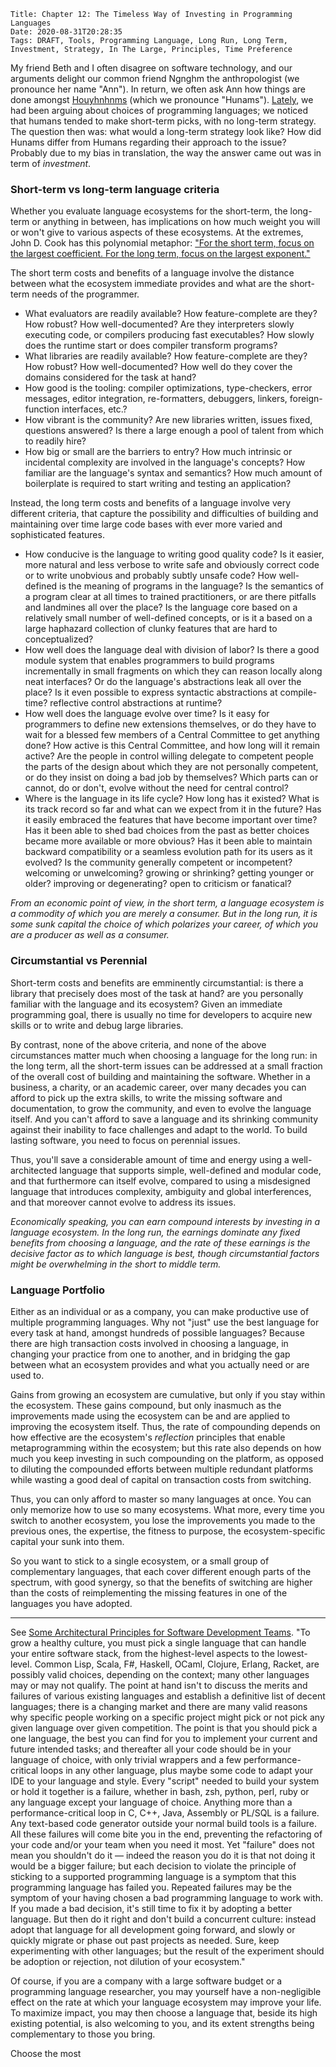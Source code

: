     Title: Chapter 12: The Timeless Way of Investing in Programming Languages
    Date: 2020-08-31T20:28:35
    Tags: DRAFT, Tools, Programming Language, Long Run, Long Term, Investment, Strategy, In The Large, Principles, Time Preference

My friend Beth and I often disagree on software technology,
and our arguments delight our common friend Ngnghm the anthropologist
(we pronounce her name "Ann").
In return, we often ask Ann how things are done amongst
[Houyhnhnms](http://ngnghm.github.io/blog/2015/08/02/chapter-1-the-way-houyhnhnms-compute/)
(which we pronounce "Hunams").
[Lately](http://ngnghm.github.io/blog/2020/08/10/chapter-11-a-work-horse-and-its-tools/),
we had been arguing about choices of programming languages;
we noticed that humans tended to make short-term picks, with no long-term strategy.
The question then was: what would a long-term strategy look like?
How did Hunams differ from Humans regarding their approach to the issue?
Probably due to my bias in translation, the way the answer came out was in term of *investment*.

<!-- more -->

### Short-term vs long-term language criteria

Whether you evaluate language ecosystems for the short-term, the long-term or anything in between,
has implications on how much weight you will or won't give to various aspects of these ecosystems.
At the extremes, John D. Cook has this polynomial metaphor:
["For the short term, focus on the largest coefficient. For the long term, focus on the largest exponent."](https://twitter.com/AnalysisFact/status/708011191885496320)

The short term costs and benefits of a language involve the distance
between what the ecosystem immediate provides and what are the short-term needs of the programmer.
- What evaluators are readily available? How feature-complete are they? How robust? How well-documented?
  Are they interpreters slowly executing code, or compilers producing fast executables?
  How slowly does the runtime start or does compiler transform programs?
- What libraries are readily available? How feature-complete are they? How robust? How well-documented?
  How well do they cover the domains considered for the task at hand?
- How good is the tooling: compiler optimizations, type-checkers, error messages, editor integration,
  re-formatters, debuggers, linkers, foreign-function interfaces, etc.?
- How vibrant is the community? Are new libraries written, issues fixed, questions answered?
  Is there a large enough a pool of talent from which to readily hire?
- How big or small are the barriers to entry?
  How much intrinsic or incidental complexity are involved in the language's concepts?
  How familiar are the language's syntax and semantics?
  How much amount of boilerplate is required to start writing and testing an application?

Instead, the long term costs and benefits of a language involve very different criteria,
that capture the possibility and difficulties of building and maintaining over time
large code bases with ever more varied and sophisticated features.
- How conducive is the language to writing good quality code?
  Is it easier, more natural and less verbose to write safe and obviously correct code
  or to write unobvious and probably subtly unsafe code?
  How well-defined is the meaning of programs in the language?
  Is the semantics of a program clear at all times to trained practitioners, or
  are there pitfalls and landmines all over the place?
  Is the language core based on a relatively small number of well-defined concepts,
  or is it a based on a large haphazard collection of clunky features that are hard to conceptualized?
- How well does the language deal with division of labor?
  Is there a good module system that enables programmers
  to build programs incrementally in small fragments
  on which they can reason locally along neat interfaces?
  Or do the language's abstractions leak all over the place?
  Is it even possible to express syntactic abstractions at compile-time?
  reflective control abstractions at runtime?
- How well does the language evolve over time?
  Is it easy for programmers to define new extensions themselves, or
  do they have to wait for a blessed few members of a Central Committee to get anything done?
  How active is this Central Committee, and how long will it remain active?
  Are the people in control willing delegate to competent people the parts of the design
  about which they are not personally competent, or do they insist on doing a bad job by themselves?
  Which parts can or cannot, do or don't, evolve without the need for central control?
- Where is the language in its life cycle?
  How long has it existed?
  What is its track record so far and what can we expect from it in the future?
  Has it easily embraced the features that have become important over time?
  Has it been able to shed bad choices from the past
  as better choices became more available or more obvious?
  Has it been able to maintain backward compatibility or a seamless evolution path for its users
  as it evolved?
  Is the community generally competent or incompetent? welcoming or unwelcoming?
  growing or shrinking? getting younger or older?
  improving or degenerating? open to criticism or fanatical?

*From an economic point of view,
in the short term, a language ecosystem is a commodity of which you are merely a consumer.
But in the long run, it is some sunk capital the choice of which polarizes your career,
of which you are a producer as well as a consumer.*

### Circumstantial vs Perennial

Short-term costs and benefits are emminently circumstantial:
is there a library that precisely does most of the task at hand?
are you personally familiar with the language and its ecosystem?
Given an immediate programming goal, there is usually no time for developers
to acquire new skills or to write and debug large libraries.

By contrast, none of the above criteria, and none of the above circumstances matter much
when choosing a language for the long run:
in the long term, all the short-term issues can be addressed at a small fraction
of the overall cost of building and maintaining the software.
Whether in a business, a charity, or an academic career,
over many decades you can afford to pick up the extra skills,
to write the missing software and documentation, to grow the community,
and even to evolve the language itself.
And you can't afford to save a language and its shrinking community
against their inability to face challenges and adapt to the world.
To build lasting software, you need to focus on perennial issues.

Thus, you'll save a considerable amount of time and energy
using a well-architected language that supports simple, well-defined and modular code,
and that furthermore can itself evolve,
compared to using a misdesigned language that introduces complexity, ambiguity and global interferences,
and that moreover cannot evolve to address its issues.

*Economically speaking, you can earn compound interests by investing in a language ecosystem.
In the long run, the earnings dominate any fixed benefits from choosing a language,
and the rate of these earnings is the decisive factor as to which language is best,
though circumstantial factors might be overwhelming in the short to middle term.*

### Language Portfolio

Either as an individual or as a company,
you can make productive use of multiple programming languages.
Why not "just" use the best language for every task at hand, amongst hundreds of possible languages?
Because there are high transaction costs involved in choosing a language,
in changing your practice from one to another, and
in bridging the gap between what an ecosystem provides and what you actually need or are used to.

Gains from growing an ecosystem are cumulative, but only if you stay within the ecosystem.
These gains compound, but only inasmuch as the improvements made using the ecosystem
can be and are applied to improving the ecosystem itself.
Thus, the rate of compounding depends on how effective are the ecosystem's *reflection* principles
that enable metaprogramming within the ecosystem;
but this rate also depends on how much you keep investing in such compounding on the platform,
as opposed to diluting the compounded efforts between multiple redundant platforms
while wasting a good deal of capital on transaction costs from switching.

Thus, you can only afford to master so many languages at once.
You can only memorize how to use so many ecosystems.
What more, every time you switch to another ecosystem,
you lose the improvements you made to the previous ones, the expertise,
the fitness to purpose, the ecosystem-specific capital your sunk into them.

So you want to stick to a single ecosystem, or a small group of complementary languages,
that each cover different enough parts of the spectrum, with good synergy,
so that the benefits of switching are higher than the costs
of reimplementing the missing features in one of the languages you have adopted.



-------------------------------------------------------------------------------

See [Some Architectural Principles for Software Development Teams](https://fare.livejournal.com/171998.html).
"To grow a healthy culture, you must pick a single language that can handle your entire software stack,
from the highest-level aspects to the lowest-level.
Common Lisp, Scala, F#, Haskell, OCaml, Clojure, Erlang, Racket, are possibly valid choices, depending on the context; many other languages may or may not qualify. The point at hand isn't to discuss the merits and failures of various existing languages and establish a definitive list of decent languages; there is a changing market and there are many valid reasons why specific people working on a specific project might pick or not pick any given language over given competition. The point is that you should pick a one language, the best you can find for you to implement your current and future intended tasks; and thereafter all your code should be in your language of choice, with only trivial wrappers and a few performance-critical loops in any other language, plus maybe some code to adapt your IDE to your language and style. Every "script" needed to build your system or hold it together is a failure, whether in bash, zsh, python, perl, ruby or any language except your language of choice. Anything more than a performance-critical loop in C, C++, Java, Assembly or PL/SQL is a failure. Any text-based code generator outside your normal build tools is a failure. All these failures will come bite you in the end, preventing the refactoring of your code and/or your team when you need it most. Yet "failure" does not mean you shouldn't do it — indeed the reason you do it is that not doing it would be a bigger failure; but each decision to violate the principle of sticking to a supported programming language is a symptom that this programming language has failed you. Repeated failures may be the symptom of your having chosen a bad programming language to work with. If you made a bad decision, it's still time to fix it by adopting a better language. But then do it right and don't build a concurrent culture: instead adopt that language for all development going forward, and slowly or quickly migrate or phase out past projects as needed. Sure, keep experimenting with other languages; but the result of the experiment should be adoption or rejection, not dilution of your ecosystem."

Of course, if you are a company with a large software budget or a programming language researcher,
you may yourself have a non-negligible effect on the rate at which
your language ecosystem may improve your life.
To maximize impact, you may then choose a language that, beside its high existing potential,
is also welcoming to you, and its extent strengths being complementary to those you bring.

Choose the most 
